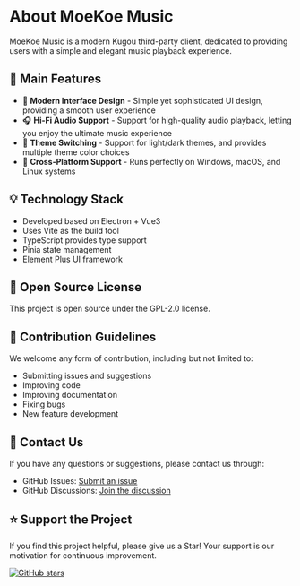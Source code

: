 # About MoeKoe Music

MoeKoe Music is a modern Kugou third-party client, dedicated to providing users with a simple and elegant music playback experience.

## 🎵 Main Features

- 🎨 **Modern Interface Design** - Simple yet sophisticated UI design, providing a smooth user experience
- 🎧 **Hi-Fi Audio Support** - Support for high-quality audio playback, letting you enjoy the ultimate music experience
- 🌈 **Theme Switching** - Support for light/dark themes, and provides multiple theme color choices
- 🔄 **Cross-Platform Support** - Runs perfectly on Windows, macOS, and Linux systems

## 💡 Technology Stack

- Developed based on Electron + Vue3
- Uses Vite as the build tool
- TypeScript provides type support
- Pinia state management
- Element Plus UI framework

## 📝 Open Source License

This project is open source under the GPL-2.0 license.

## 🤝 Contribution Guidelines

We welcome any form of contribution, including but not limited to:

- Submitting issues and suggestions
- Improving code
- Improving documentation
- Fixing bugs
- New feature development

## 📮 Contact Us

If you have any questions or suggestions, please contact us through:

- GitHub Issues: [Submit an issue](https://github.com/iAJue/MoeKoeMusic/issues)
- GitHub Discussions: [Join the discussion](https://github.com/iAJue/MoeKoeMusic/discussions)

## ⭐ Support the Project

If you find this project helpful, please give us a Star! Your support is our motivation for continuous improvement.

[![GitHub stars](https://img.shields.io/github/stars/iAJue/MoeKoeMusic.svg?style=social&label=Star)](https://github.com/iAJue/MoeKoeMusic)